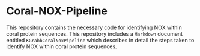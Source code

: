 # Coral-NOX-Pipeline
This repository contains the necessary code for identifying NOX within coral protein sequences.
This repository includes a `Markdown` document entitled `KGrabbCoralNoxPipeline` which describes in detail the steps taken to identify NOX within coral protein sequences.

